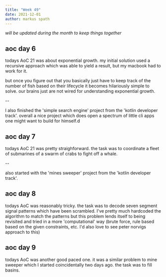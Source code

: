 ```yaml
---
title: "Week 49"
date: 2021-12-01
author: markus spath
---
```


_will be updated during the month to keep things together_

## aoc day 6

todays AoC 21 was about exponential growth. my initial solution used a recursive approach which was able to yield a result, but my macbook had to work for it.

but once you figure out that you basically just have to keep track of the number of fish based on their lifecycle it becomes hilariously simple to solve. our brains just are not wired for understanding exponential growth.

--

I also finished the 'simple search engine' project from the 'kotlin developer track'. overall a nice project which does open a spectrum of little cli apps one might want to build for himself.d

## aoc day 7

todays AoC 21 was pretty straighforward. the task was to coordinate a fleet of submarines of a swarm of crabs to fight off a whale.

--

also started with the 'mines sweeper' project from the 'kotlin developer track'.

## aoc day 8

todays AoC was reasonably tricky. the task was to decode seven segment signal patterns which have been scrambled. I've pretty much hardcoded the algorithm to match the patterns but this problem lends itself to being revisited and tried in a more 'computational' way (brute force, rule based based on the given constraints, etc. I'd also love to see peter norvigs approach to this)

## aoc day 9

todays AoC was another good paced one. it was a similar problem to mine sweeper which I started coincidentally two days ago. the task was to fill basins.
